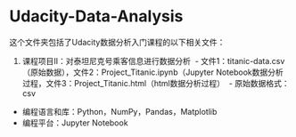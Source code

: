 # Udacity-Data-Analysis
这个文件夹包括了Udacity数据分析入门课程的以下相关文件：
1. 课程项目II：对泰坦尼克号乘客信息进行数据分析
  - 文件1：titanic-data.csv（原始数据），文件2：Project_Titanic.ipynb（Jupyter Notebook数据分析过程，文件3：Project_Titanic.html（html数据分析过程）
  - 原始数据格式：csv
  - 编程语言和库：Python，NumPy，Pandas，Matplotlib
  - 编程平台：Jupyter Notebook  
